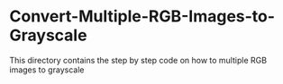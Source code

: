 # Convert-Multiple-RGB-Images-to-Grayscale

This directory contains the step by step code on how to multiple RGB images to grayscale
